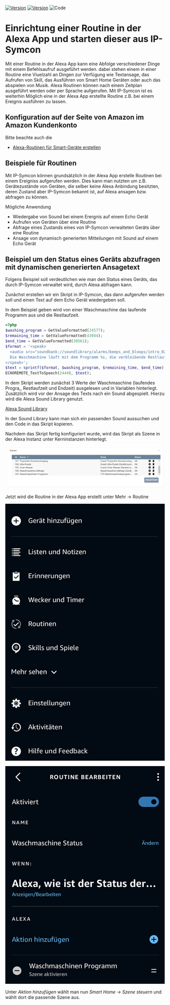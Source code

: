 [![Version](https://img.shields.io/badge/Symcon-PHPModul-red.svg)](https://www.symcon.de/service/dokumentation/entwicklerbereich/sdk-tools/sdk-php/)
[![Version](https://img.shields.io/badge/Symcon%20Version-5.0%20%3E-green.svg)](https://www.symcon.de/forum/threads/38222-IP-Symcon-5-0-verf%C3%BCgbar)
![Code](https://img.shields.io/badge/Code-PHP-blue.svg)

# Einrichtung einer Routine in der Alexa App und starten dieser aus IP-Symcon

Mit einer Routine in der Alexa App kann eine Abfolge verschiedener Dinge mit einem Befehlsaufruf ausgeführt werden. dabei stehen einem in einer Routine eine Viuelzahl an Dingen zur Verfügung wie Textansage, das Aufrufen von Skill, das Ausführen von Smart Home Geräten oder auch das abspielen von Musik.
Alexa Routinen können nach einem Zeitplan ausgeführt werden oder per Sprache aufgerufen. Mit IP-Symcon ist es weiterhin Möglich eine in der Alexa App erstellte Routine z.B. bei einem Ereignis ausführen zu lassen.

## Konfiguration auf der Seite von Amazon im Amazon Kundenkonto

Bitte beachte auch die

- [Alexa-Routinen für Smart-Geräte erstellen](https://www.amazon.de/gp/help/customer/display.html?nodeId=202200080 "Alexa-Routinen für Smart-Geräte erstellen")

## Beispiele für Routinen

Mit IP-Symcon können grundsätzlich in der Alexa App erstelle Routinen bei einem Ereigniss aufgerufen werden. Dies kann man nutzten um z.B. Gerätezustände von Geräten, die selber keine Alexa Anbindung besitzten, deren Zustand aber IP-Symcon bekannt ist, auf Alexa ansagen bzw. abfragen zu können.

Mögliche Anwendung

 - Wiedergabe von Sound bei einem Erergnis auf einem Echo Gerät
 - Aufrufen von Geräten über eine Routine
 - Abfrage eines Zustands eines von IP-Symcon verwalteten Geräts über eine Routine
 - Ansage von dynamisch generierten Mitteilungen mit Sound auf einem Echo Gerät

## Beispiel um den Status eines Geräts abzufragen mit dynamischen generierten Ansagetext

Folgens Beispiel soll verdeutlichen wie man den Status eines Geräts, das durch IP-Symcon verwaltet wird, durch Alexa abfragen kann.

Zunächst erstellen wir ein Skript in IP-Symcon, das dann aufgerufen werden soll und einen Text auf dem Echo Gerät wiedergeben soll.

In dem Beispiel geben wird von einer Waschmaschine das laufende Programm aus und die Restlaufzeit.

```php
<?php
$washing_program = GetValueFormatted(24577);
$remaining_time = GetValueFormatted(43944);
$end_time = GetValueFormatted(30561);
$format = '<speak>
  <audio src="soundbank://soundlibrary/alarms/beeps_and_bloops/intro_02"/>
  Die Waschmachine läuft mit dem Programm %s, die verbleibende Restlaufzeit ist %s, das Programm ist um %s beendet.
</speak>';
$text = sprintf($format, $washing_program, $remaining_time, $end_time);
ECHOREMOTE_TextToSpeech(24448, $text);
``` 
In dem Skript werden zunächst 3 Werte der Waschmaschine (laufendes Progra,, Restlaufzeit und Endzeit) ausgelesen und in Variablen hinterlegt.
Zusätzlich wird vor der Ansage des Texts nach ein Sound abgespielt. Hierzu wird die Alexa Sound Library genutzt.

[Alexa Sound Library](https://developer.amazon.com/en-US/docs/alexa/custom-skills/ask-soundlibrary.html "Alexa Sound Library")

In der Sound Library kann man sich ein passenden Sound aussuchen und den Code in das Skript kopieren.

Nachdem das Skript fertig konfiguriert wurde, wird das Skript als Szene in der Alexa Instanz unter Kerninstanzen hinterlegt.

![Alexa Szene](img/routine_3.png?raw=true "Alexa Szene")

Jetzt wird die Routine in der Alexa App erstellt unter Mehr -> Routine

![Routine](img/routine_1.png?raw=true "Routine")

![Routine](img/routine_2.png?raw=true "Routine")

Unter _Aktion hinzufügen_ wählt man nun _Smart Home_ -> _Szene steuern_ und wählt dort die passende Szene aus. 
